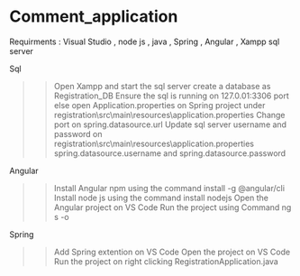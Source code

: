 # Comment_application

Requirments : Visual Studio , node js , java , Spring , Angular , Xampp sql server


Sql 

>>Open Xampp and start the sql server
>>create a database as Registration_DB
>>Ensure the sql is running on 127.0.01:3306 port else open Application.properties on Spring project under registration\src\main\resources\application.properties
>>Change port on spring.datasource.url
>>Update sql server username and password on registration\src\main\resources\application.properties spring.datasource.username and spring.datasource.password 

Angular 

>>Install Angular npm using the command install -g @angular/cli
>>Install node js using the command   install nodejs
>>Open the Angular project on VS Code
>> Run the project using Command ng s -o 

Spring

>>Add Spring extention on VS Code
>>Open the project on VS Code
>>Run the project on right clicking RegistrationApplication.java
